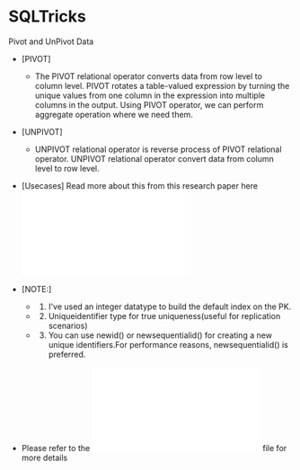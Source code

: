 # SQLTricks
Pivot and UnPivot Data


- [PIVOT] 
	- The PIVOT relational operator converts data from row level to column level. PIVOT rotates a table-valued expression by turning the unique values from one column in the expression into multiple columns in the output. Using PIVOT operator, we can perform aggregate operation where we need them.
	
- [UNPIVOT]
	- UNPIVOT relational operator is reverse process of PIVOT relational operator. UNPIVOT relational operator convert data from column level to row level.
	
- [Usecases]
Read more about this from this research paper here ![Read More - Optimization and Execution Strategies in an RDBMS](IND1P2.PDF)


- [NOTE:]
  - 1. I've used an integer datatype to build the default index on the PK.
  - 2. Uniqueidentifier type for true uniqueness(useful for replication scenarios)
  - 3. You can use newid() or newsequentialid() for creating a new unique identifiers.For performance reasons, newsequentialid() is preferred.

- Please refer to the ![Pivot&UnpivotExample.sql](Pivot&UnpivotExample.sql) file for more details
	
